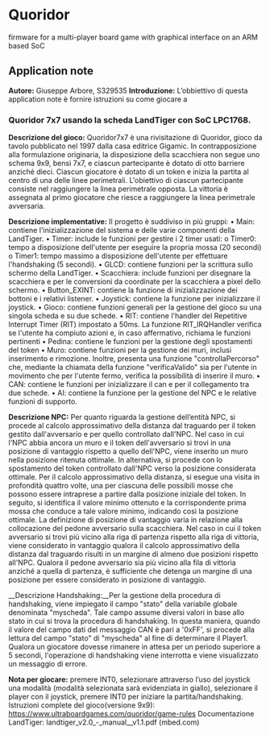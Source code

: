 # Quoridor 
firmware for a multi-player board game with graphical interface on an ARM based SoC

## Application note
__Autore:__ Giuseppe Arbore, S329535 
__Introduzione:__ L’obbiettivo di questa application note è fornire istruzioni su come giocare a  

### Quoridor 7x7 usando la scheda LandTiger con SoC LPC1768.  
__Descrizione del gioco:__ Quoridor7x7 è una rivisitazione di Quoridor, gioco da tavolo pubblicato nel 1997 dalla casa 
editrice Gigamic. In contrapposizione alla formulazione originaria, la disposizione della scacchiera non segue uno 
schema 9x9, bensì 7x7, e ciascun partecipante è dotato di otto barriere anziché dieci. Ciascun giocatore è dotato 
di un token e inizia la partita al centro di una delle linee perimetrali. L'obiettivo di ciascun partecipante consiste 
nel raggiungere la linea perimetrale opposta. La vittoria è assegnata al primo giocatore che riesce a raggiungere la 
linea perimetrale avversaria.  

__Descrizione implementative:__ Il progetto è suddiviso in più gruppi: 
• Main: contiene l'inizializzazione del sistema e delle varie componenti della LandTiger. 
• Timer: include le funzioni per gestire i 2 timer usati: 
o Timer0: tempo a disposizione dell'utente per eseguire la propria mossa (20 secondi) 
o Timer1: tempo massimo a disposizione dell'utente per effettuare l'handshaking (5 secondi). 
• GLCD: contiene funzioni per la scrittura sullo schermo della LandTiger. 
• Scacchiera: include funzioni per disegnare la scacchiera e per le conversioni da coordinate per la 
scacchiera a pixel dello schermo. 
• Button_EXINT: contiene la funzione di inizializzazione dei bottoni e i relativi listener. 
• Joystick: contiene la funzione per inizializzare il joystick. 
• Gioco: contiene funzioni generali per la gestione del gioco su una singola scheda e su due schede. 
• RIT: contiene l'handler del Repetitive Interrupt Timer (RIT) impostato a 50ms. La funzione RIT_IRQHandler 
verifica se l'utente ha compiuto azioni e, in caso affermativo, richiama le funzioni pertinenti 
• Pedina: contiene le funzioni per la gestione degli spostamenti del token 
• Muro: contiene funzioni per la gestione dei muri, inclusi inserimento e rimozione. Inoltre, presenta una 
funzione "controllaPercorso" che, mediante la chiamata della funzione "verificaValido" sia per l'utente in 
movimento che per l'utente fermo, verifica la possibilità di inserire il muro. 
• CAN: contiene le funzioni per inizializzare il can e per il collegamento tra due schede. 
• AI: contiene la funzione per la gestione del NPC e le relative funzioni di supporto.  

__Descrizione NPC:__ Per quanto riguarda la gestione dell’entità NPC, si procede al calcolo approssimativo della 
distanza dal traguardo per il token gestito dall'avversario e per quello controllato dall'NPC. Nel caso in cui l'NPC 
abbia ancora un muro e il token dell'avversario si trovi in una posizione di vantaggio rispetto a quello dell'NPC, 
viene inserito un muro nella posizione ritenuta ottimale. In alternativa, si procede con lo spostamento del token 
controllato dall'NPC verso la posizione considerata ottimale.  Per il calcolo approssimativo della distanza, si 
esegue una visita in profondità quattro volte, una per ciascuna delle possibili mosse che possono essere 
intraprese a partire dalla posizione iniziale del token. In seguito, si identifica il valore minimo ottenuto e la 
corrispondente prima mossa che conduce a tale valore minimo, indicando così la posizione ottimale. 
La definizione di posizione di vantaggio varia in relazione alla collocazione del pedone avversario sulla scacchiera. 
Nel caso in cui il token avversario si trovi più vicino alla riga di partenza rispetto alla riga di vittoria, viene 
considerato in vantaggio qualora il calcolo approssimativo della distanza dal traguardo risulti in un margine di 
almeno due posizioni rispetto all'NPC. Qualora il pedone avversario sia più vicino alla fila di vittoria anziché a 
quella di partenza, è sufficiente che detenga un margine di una posizione per essere considerato in posizione di 
vantaggio.  

__Descrizione Handshaking:__Per la gestione della procedura di handshaking, viene impiegato il campo "stato" della 
variabile globale denominata "myscheda". Tale campo assume diversi valori in base allo stato in cui si trova la 
procedura di handshaking. In questa maniera, quando il valore del campo dati del messaggio CAN è pari a '0xFF', 
si procede alla lettura del campo "stato" di "myscheda" al fine di determinare il Player1. Qualora un giocatore 
dovesse rimanere in attesa per un periodo superiore a 5 secondi, l'operazione di handshaking viene interrotta e 
viene visualizzato un messaggio di errore.  

__Nota per giocare:__ premere INT0, selezionare attraverso l’uso del joystick una modalità (modalità selezionata sarà 
evidenziata in giallo), selezionare il player con il joystick, premere INT0 per iniziare la partita/handshaking. 
Istruzioni complete del gioco(versione 9x9): https://www.ultraboardgames.com/quoridor/game-rules 
Documentazione LandTiger: landtiger_v2.0_-_manual__v1.1.pdf (mbed.com) 
